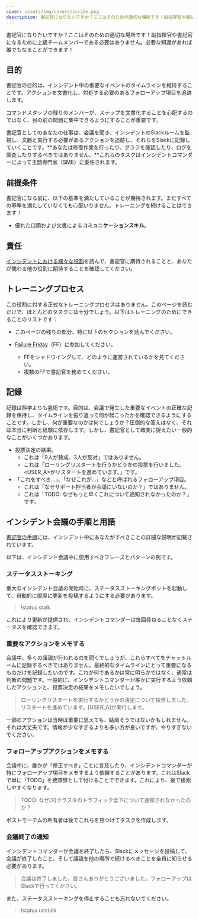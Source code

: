 ```yaml
---
cover: assets/img/covers/scribe.png
description: 書記官になりたいですか？ここはそのための適切な場所です！副指揮官や書記官になるために上級チームメンバーである必要はありません。必要な知識があれば誰でもなることができます！
---
```

書記官になりたいですか？ここはそのための適切な場所です！副指揮官や書記官になるために上級チームメンバーである必要はありません。必要な知識があれば誰でもなることができます！

## 目的
書記官の目的は、インシデント中の重要なイベントのタイムラインを維持することです。アクションを文書化し、対処する必要のあるフォローアップ項目を追跡します。

コマンドスタッフの残りのメンバーが、ステップを文書化することを心配するのではなく、目の前の問題に集中できるようにすることが重要です。

書記官としてのあなたの仕事は、会議を聞き、インシデントのSlackルームを監視し、文脈と実行する必要があるアクションを追跡し、それらをSlackに記録していくことです。**あなたは修復作業を行ったり、グラフを確認したり、ログを調査したりするべきではありません。**これらのタスクはインシデントコマンダーによって主題専門家（SME）に委任されます。


## 前提条件
書記官になる前に、以下の基準を満たしていることが期待されます。まだすべての基準を満たしていなくても心配いりません。トレーニングを続けることはできます！

* 優れた口頭および文書による**コミュニケーションスキル**。

## 責任
[インシデントにおける様々な役割](../before/different_roles.md)を読んで、書記官に期待されることと、あなたが関わる他の役割に期待することを確認してください。

## トレーニングプロセス
この役割に対する正式なトレーニングプロセスはありません。このページを読むだけで、ほとんどのタスクには十分でしょう。以下はトレーニングのためにできることのリストです：

* このページの残りの部分、特に以下のセクションを読んでください。

* [Failure Friday](https://www.pagerduty.com/blog/failure-friday-at-pagerduty/)（FF）に参加してください。
    * FFをシャドウイングして、どのように運営されているかを見てください。
    * 複数のFFで書記官を務めてください。

## 記録
記録は科学よりも芸術です。目的は、会議で発生した重要なイベントの正確な記録を保持し、タイムラインを振り返って何が起こったかを確認できるようにすることです。しかし、何が重要なのかは何でしょうか？圧倒的な答えはなく、それは本当に判断と経験に依存します。しかし、書記官として確実に捉えたい一般的なことがいくつかあります。

* 投票決定の結果。
    * <span class="icon bad"></span>  これは「9人が賛成、3人が反対」ではありません。
    * <span class="icon good"></span>  これは「ローリングリスタートを行うかどうかの投票を行いました。<USER_A>がリスタートを進めています。」です。
* 「これをすべき...」、「なぜこれが...」などと呼ばれるフォローアップ項目。
    * <span class="icon bad"></span>  これは「なぜサポート担当者が会議にいないのか？」ではありません。
    * <span class="icon good"></span>  これは「TODO: なぜもっと早くこれについて通知されなかったのか？」です。

## インシデント会議の手順と用語
[書記官の手順](../during/during_an_incident.md)には、インシデント中にあなたがすべきことの詳細な説明が記載されています。

以下は、インシデント会議中に使用すべきフレーズとパターンの例です。

### ステータスストーキング
重大なインシデント会議の開始時に、ステータスストーキングボットを起動して、自動的に部屋に更新を投稿するようにする必要があります。

> !status stalk

これにより更新が提供され、インシデントコマンダーは毎回尋ねることなくステータスを確認できます。

### 重要なアクションをメモする
会議中、多くの議論が行われるのを聞くでしょうが、これらすべてをチャットルームに記録するべきではありません。最終的なタイムラインにとって重要になるものだけを記録したいのです。これが何であるかは常に明らかではなく、通常は判断の問題です。一般的に、インシデントコマンダーが誰かに実行するよう依頼したアクションと、投票決定の結果をメモしたいでしょう。

> ローリングリスタートを実行するかどうかの決定について投票しました。リスタートを進めています。[USER_A]が実行します。

一部のアクションは当時は重要に思えても、結局そうではないかもしれません。それは大丈夫です。情報が少なすぎるよりも多い方が良いですが、やりすぎないでください。

### フォローアップアクションをメモする
会議中に、誰かが「修正すべき」ことに言及したり、インシデントコマンダーが特にフォローアップ項目をメモするよう依頼することがあります。これはSlackで単に「TODO」を接頭辞として付けることでできます。これにより、後で検索しやすくなります。

> TODO: なぜ[X]クラスタのトラフィック低下について通知されなかったのか？

ポストモーテムの所有者は後でこれらを見つけてタスクを作成します。

### 会議終了の通知
インシデントコマンダーが会議を終了したら、Slackにメッセージを投稿して、会議が終了したこと、そして議論を他の場所で続けるべきことを全員に知らせる必要があります。

> 会議は終了しました、皆さんありがとうございました。フォローアップはSlackで行ってください。

また、ステータスストーキングを停止することも忘れないでください。

> !status unstalk
